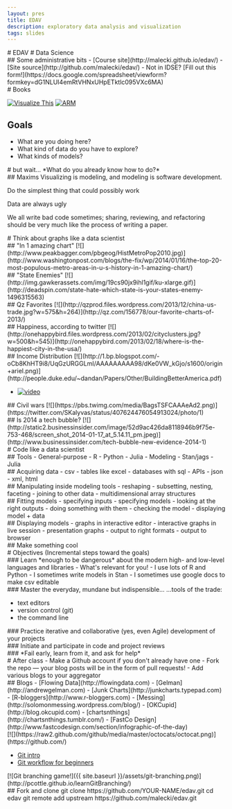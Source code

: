 ```yaml
---
layout: pres
title: EDAV
description: exploratory data analysis and visualization
tags: slides
---
```

<section>
	<section>
# EDAV #
Data Science
</section>
	<section>
## Some administrative bits
- [Course site](http://malecki.github.io/edav/)
- [Site source](http://github.com/malecki/edav/)
- Not in IDSE? [Fill out this form!](https://docs.google.com/spreadsheet/viewform?formkey=dG1NLUI4emRtVHNxUHpETktlc095VXc6MA)
</section>
	<section>
# Books

[![Visualize This](http://ecx.images-amazon.com/images/I/51QSh0URPML._BO2,204,203,200_PIsitb-sticker-arrow-click,TopRight,35,-76_AA300_SH20_OU01_.jpg)](http://www.amazon.com/Visualize-This-FlowingData-Visualization-Statistics/dp/0470944889)
[![ARM](http://ecx.images-amazon.com/images/I/31ELobreacL._BO2,204,203,200_PIsitb-sticker-arrow-click-small,TopRight,12,-30_AA300_SH20_OU01_.jpg)](http://www.amazon.com/Analysis-Regression-Multilevel-Hierarchical-Models/dp/052168689X)
</section>
</section>

<section>

## Goals

- What are you doing here?
- What kind of data do you have to explore?
- What kinds of models?

</section>

<section>
# but wait…
*What do you already know how to do?*
</section>

<section>
## Maxims
Visualizing is modeling, and modeling is software development.

Do the simplest thing that could possibly work

Data are always ugly

We all write bad code sometimes; sharing, reviewing, and refactoring should be very much like the process of writing a paper.
</section>

<section>
<section>
# Think about graphs like a data scientist  
</section>
	<section>
## "In 1 amazing chart"
[![](http://www.peakbagger.com/pbgeog/HistMetroPop2010.jpg)](http://www.washingtonpost.com/blogs/the-fix/wp/2014/01/16/the-top-20-most-populous-metro-areas-in-u-s-history-in-1-amazing-chart/)
</section>
	<section>
## "State Enemies"
[![](http://img.gawkerassets.com/img/19cs90jx9ihl1gif/ku-xlarge.gif)](http://deadspin.com/state-hate-which-state-is-your-states-enemy-1496315563)
</section>
	<section>
## Qz Favorites
[![](http://qzprod.files.wordpress.com/2013/12/china-us-trade.jpg?w=575&h=264)](http://qz.com/156778/our-favorite-charts-of-2013/)
</section>
	<section>
## Happiness, according to twitter
[![](http://onehappybird.files.wordpress.com/2013/02/cityclusters.jpg?w=500&h=545)](http://onehappybird.com/2013/02/18/where-is-the-happiest-city-in-the-usa/)
</section>
	<section>
## Income Distribution
[![](http://1.bp.blogspot.com/-oCb8KhHT9i8/UqGzURGGLmI/AAAAAAAAA98/dKe0VW_kGjo/s1600/origin+ariel.png)](http://people.duke.edu/~dandan/Papers/Other/BuildingBetterAmerica.pdf)

- [![video](http://2.bp.blogspot.com/-oYPvNhjUlGQ/UqYozv7b7rI/AAAAAAAAA_g/loRIdlf0tlU/s280/ariely+youtube.png)](http://www.youtube.com/watch?v=QPKKQnijnsM)

</section>
	<section>
## Civil wars
[![](https://pbs.twimg.com/media/BagsTSFCAAAeAd2.png)](https://twitter.com/SKalyvas/status/407624476054913024/photo/1)

</section>
	<section>
## Is 2014 a tech bubble?
[![](http://static2.businessinsider.com/image/52d9ac426da8118946b9f75e-753-468/screen_shot_2014-01-17_at_5.14.11_pm.jpeg)](http://www.businessinsider.com/tech-bubble-new-evidence-2014-1)		
</section>
</section> 

<section>
<section>
# Code like a data scientist
</section>
	<section>
## Tools
- General-purpose
  - R
  - Python
  - Julia
- Modeling
  - Stan/jags
  - Julia

</section>
	<section>
## Acquiring data
- csv
- tables like excel
- databases with sql
- APIs
- json
- xml, html

</section>
	<section>
## Manipulating inside modeling tools
- reshaping
- subsetting, nesting, faceting
- joining to other data
- multidimensional array structures

</section>
	<section>
## Fitting models
- specifying inputs
- specifying models
- looking at the right outputs
- doing something with them
- checking the model
- displaying model + data

</section>
	<section>
## Displaying models
- graphs in interactive editor
- interactive graphs in live session
- presentation graphs
- output to right formats
- output to browser

</section>
</section>

<section>
## Make something cool
</section>

<section>
<section>
# Objectives
(Incremental steps toward the goals)
</section>
	<section>
### Learn *enough to be dangerous* about the modern high- and low-level languages and libraries
- What's relevant for you!
- I use lots of R and Python
- I sometimes write models in Stan
- I sometimes use google docs to make csv editable

</section>
	<section>
### Master the everyday, mundane but indispensible…
…tools of the trade: 

- text editors
- version control (git)
- the command line

</section>
	<section>
### Practice iterative and collaborative
(yes, even Agile) development of your projects

</section>
	<section>
### Initiate and participate in code and project reviews
</section>
	<section>
### *Fail early, learn from it, and ask for help*
</section>
</section>

<section>
	<section>
# After class
- Make a Github account if you don't already have one
- Fork the repo — your blog posts will be in the form of pull requests!
- Add various blogs to your aggregator

</section>
	<section>
## Blogs
- [Flowing Data](http://flowingdata.com)
- [Gelman](http://andrewgelman.com)
- [Junk Charts](http://junkcharts.typepad.com)
- [R-bloggers](http://www.r-bloggers.com)
- [Messing](http://solomonmessing.wordpress.com/blog/)
- [OKCupid](http://blog.okcupid.com)
- [chartsnthings](http://chartsnthings.tumblr.com/)
- [FastCo Design](http://www.fastcodesign.com/section/infographic-of-the-day)
</section>
	<section>
[![](https://raw2.github.com/github/media/master/octocats/octocat.png)](https://github.com/)

- [Git intro](http://skli.se/2012/09/22/introduction-to-git/)
- [Git workflow for beginners](http://skli.se/2012/10/07/git-workflow-beginner/)

</section>
	<section>
[![Git branching game!]({{ site.baseurl }}/assets/git-branching.png)](http://pcottle.github.io/learnGitBranching/)

</section>
	<section>
## Fork and clone
    git clone https://github.com/YOUR-NAME/edav.git
    cd edav
    git remote add upstream https://github.com/malecki/edav.git
